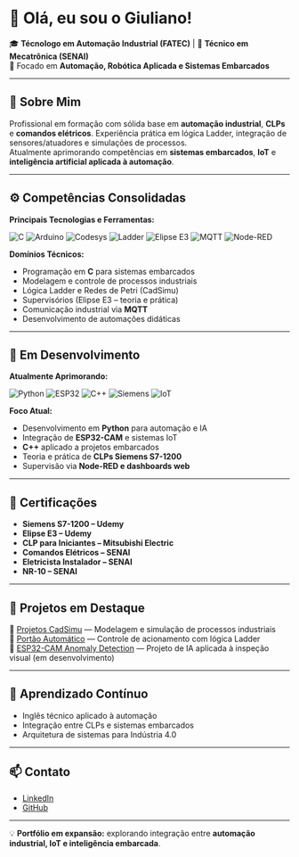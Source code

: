 # 👋 Olá, eu sou o Giuliano!

🎓 **Técnologo em Automação Industrial (FATEC)** | 🔧 **Técnico em Mecatrônica (SENAI)**  
🚀 Focado em **Automação, Robótica Aplicada e Sistemas Embarcados**

---

## 🧠 Sobre Mim

Profissional em formação com sólida base em **automação industrial**, **CLPs** e **comandos elétricos**. Experiência prática em lógica Ladder, integração de sensores/atuadores e simulações de processos.  
Atualmente aprimorando competências em **sistemas embarcados**, **IoT** e **inteligência artificial aplicada à automação**.

---

## ⚙️ Competências Consolidadas

**Principais Tecnologias e Ferramentas:**

![C](https://img.shields.io/badge/C-%2300599C.svg?style=for-the-badge&logo=c&logoColor=white)
![Arduino](https://img.shields.io/badge/Arduino-%2300999C.svg?style=for-the-badge&logo=arduino&logoColor=white)
![Codesys](https://img.shields.io/badge/CODESYS-%23E60012.svg?style=for-the-badge)
![Ladder](https://img.shields.io/badge/Ladder%20Logic-%23006FAD.svg?style=for-the-badge)
![Elipse E3](https://img.shields.io/badge/Elipse%20E3-%230080C0.svg?style=for-the-badge)
![MQTT](https://img.shields.io/badge/MQTT-%23FF6F00.svg?style=for-the-badge)
![Node-RED](https://img.shields.io/badge/Node--RED-%23E23237.svg?style=for-the-badge)

**Domínios Técnicos:**
- Programação em **C** para sistemas embarcados  
- Modelagem e controle de processos industriais  
- Lógica Ladder e Redes de Petri (CadSimu)  
- Supervisórios (Elipse E3 – teoria e prática)  
- Comunicação industrial via **MQTT**  
- Desenvolvimento de automações didáticas  

---

## 🧩 Em Desenvolvimento

**Atualmente Aprimorando:**

![Python](https://img.shields.io/badge/Python-%2314354C.svg?style=for-the-badge&logo=python&logoColor=white)
![ESP32](https://img.shields.io/badge/ESP32-%23FF6F00.svg?style=for-the-badge)
![C++](https://img.shields.io/badge/C++-%2300599C.svg?style=for-the-badge&logo=c%2B%2B&logoColor=white)
![Siemens](https://img.shields.io/badge/Siemens%20S7-%2300AEEF.svg?style=for-the-badge)
![IoT](https://img.shields.io/badge/IoT-%232B5C8A.svg?style=for-the-badge)

**Foco Atual:**
- Desenvolvimento em **Python** para automação e IA  
- Integração de **ESP32-CAM** e sistemas IoT  
- **C++** aplicado a projetos embarcados  
- Teoria e prática de **CLPs Siemens S7-1200**  
- Supervisão via **Node-RED e dashboards web**  

---

## 📜 Certificações

- **Siemens S7-1200 – Udemy**  
- **Elipse E3 – Udemy**  
- **CLP para Iniciantes – Mitsubishi Electric**  
- **Comandos Elétricos – SENAI**  
- **Eletricista Instalador – SENAI**  
- **NR-10 – SENAI**

---

## 📂 Projetos em Destaque

🔹 [Projetos CadSimu](https://github.com/Giuliano1127/Projetos-Cadsimu) — Modelagem e simulação de processos industriais  
🔹 [Portão Automático](#) — Controle de acionamento com lógica Ladder  
🔹 [ESP32-CAM Anomaly Detection](#) — Projeto de IA aplicada à inspeção visual (em desenvolvimento)  

---

## 🌱 Aprendizado Contínuo

- Inglês técnico aplicado à automação  
- Integração entre CLPs e sistemas embarcados  
- Arquitetura de sistemas para Indústria 4.0  

---

## 📫 Contato

- [LinkedIn](https://www.linkedin.com/in/giuliano-barone-6a3a67249)  
- [GitHub](https://github.com/Giuliano1127)  

---

💡 **Portfólio em expansão:** explorando integração entre **automação industrial, IoT e inteligência embarcada**.
